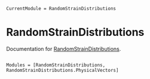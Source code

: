 ```@meta
CurrentModule = RandomStrainDistributions
```

# RandomStrainDistributions

Documentation for [RandomStrainDistributions](https://github.com/meese-wj/RandomStrainDistributions.jl).

```@index
```

```@autodocs
Modules = [RandomStrainDistributions, RandomStrainDistributions.PhysicalVectors]
```
